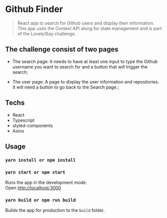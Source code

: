 # Github Finder

> React app to search for Github users and display their information. This app uses the Context API along for state management and is part of the LovelyStay challenge.

## The challenge consist of two pages

* The search page: It needs to have at least one input to type the Github username you want to search for and a button that will trigger the search;

* The user page: A page to display the user information and repositories. It will need a button to go back to the Search page.;

## Techs
* React
* Typescript
* styled-components
* Axios

## Usage

### `yarn install or npm install`

### `yarn start or npm start`

Runs the app in the development mode.<br>
Open [http://localhost:3000](http://localhost:3000)

### `yarn build or npm run build`

Builds the app for production to the `build` folder.<br>
